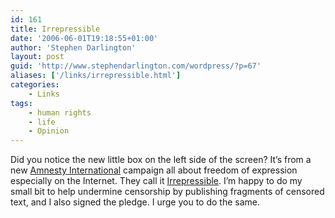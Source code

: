 ```yaml
---
id: 161
title: Irrepressible
date: '2006-06-01T19:18:55+01:00'
author: 'Stephen Darlington'
layout: post
guid: 'http://www.stephendarlington.com/wordpress/?p=67'
aliases: ['/links/irrepressible.html']
categories:
    - Links
tags:
    - human rights
    - life
    - Opinion
---
```


Did you notice the new little box on the left side of the screen? It’s from a new [Amnesty International](http://www.amnesty.org.uk/ "Amnesty International") campaign all about freedom of expression especially on the Internet. They call it [Irrepressible](http://irrepressible.info/ "Irrepressible"). I’m happy to do my small bit to help undermine censorship by publishing fragments of censored text, and I also signed the pledge. I urge you to do the same.
